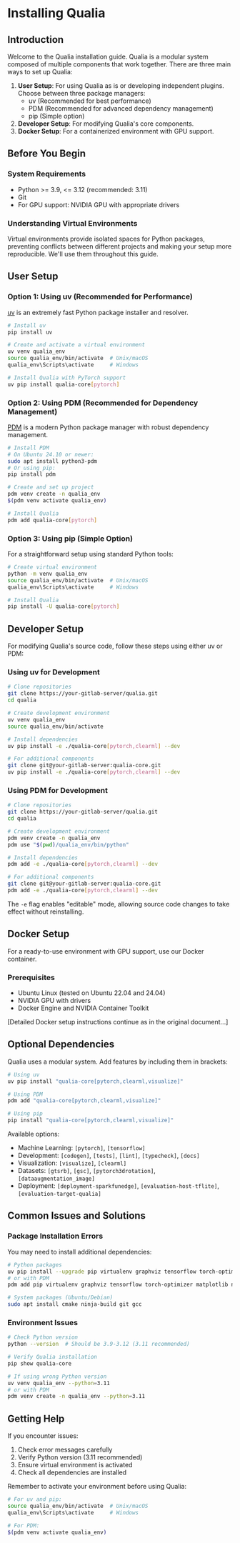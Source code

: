 # Installing Qualia

## Introduction

Welcome to the Qualia installation guide. Qualia is a modular system composed of multiple components that work together. There are three main ways to set up Qualia:

1. **User Setup**: For using Qualia as is or developing independent plugins. Choose between three package managers:
   - uv (Recommended for best performance)
   - PDM (Recommended for advanced dependency management)
   - pip (Simple option)
2. **Developer Setup**: For modifying Qualia's core components.
3. **Docker Setup**: For a containerized environment with GPU support.

## Before You Begin

### System Requirements
- Python >= 3.9, <= 3.12 (recommended: 3.11)
- Git
- For GPU support: NVIDIA GPU with appropriate drivers

### Understanding Virtual Environments

Virtual environments provide isolated spaces for Python packages, preventing conflicts between different projects and making your setup more reproducible. We'll use them throughout this guide.

## User Setup

### Option 1: Using uv (Recommended for Performance)

[uv](https://github.com/astral-sh/uv) is an extremely fast Python package installer and resolver.

```bash
# Install uv
pip install uv

# Create and activate a virtual environment
uv venv qualia_env
source qualia_env/bin/activate  # Unix/macOS
qualia_env\Scripts\activate     # Windows

# Install Qualia with PyTorch support
uv pip install qualia-core[pytorch]
```

### Option 2: Using PDM (Recommended for Dependency Management)

[PDM](https://pdm.fming.dev/) is a modern Python package manager with robust dependency management.

```bash
# Install PDM
# On Ubuntu 24.10 or newer:
sudo apt install python3-pdm
# Or using pip:
pip install pdm

# Create and set up project
pdm venv create -n qualia_env
$(pdm venv activate qualia_env)

# Install Qualia
pdm add qualia-core[pytorch]
```

### Option 3: Using pip (Simple Option)

For a straightforward setup using standard Python tools:

```bash
# Create virtual environment
python -m venv qualia_env
source qualia_env/bin/activate  # Unix/macOS
qualia_env\Scripts\activate     # Windows

# Install Qualia
pip install -U qualia-core[pytorch]
```

## Developer Setup

For modifying Qualia's source code, follow these steps using either uv or PDM:

### Using uv for Development

```bash
# Clone repositories
git clone https://your-gitlab-server/qualia.git
cd qualia

# Create development environment
uv venv qualia_env
source qualia_env/bin/activate

# Install dependencies
uv pip install -e ./qualia-core[pytorch,clearml] --dev

# For additional components
git clone git@your-gitlab-server:qualia-core.git
uv pip install -e ./qualia-core[pytorch,clearml] --dev
```

### Using PDM for Development

```bash
# Clone repositories
git clone https://your-gitlab-server/qualia.git
cd qualia

# Create development environment
pdm venv create -n qualia_env
pdm use "$(pwd)/qualia_env/bin/python"

# Install dependencies
pdm add -e ./qualia-core[pytorch,clearml] --dev

# For additional components
git clone git@your-gitlab-server:qualia-core.git
pdm add -e ./qualia-core[pytorch,clearml] --dev
```

The `-e` flag enables "editable" mode, allowing source code changes to take effect without reinstalling.

## Docker Setup

For a ready-to-use environment with GPU support, use our Docker container.

### Prerequisites
- Ubuntu Linux (tested on Ubuntu 22.04 and 24.04)
- NVIDIA GPU with drivers
- Docker Engine and NVIDIA Container Toolkit

[Detailed Docker setup instructions continue as in the original document...]

## Optional Dependencies

Qualia uses a modular system. Add features by including them in brackets:

```bash
# Using uv
uv pip install "qualia-core[pytorch,clearml,visualize]"

# Using PDM
pdm add "qualia-core[pytorch,clearml,visualize]"

# Using pip
pip install "qualia-core[pytorch,clearml,visualize]"
```

Available options:
- Machine Learning: `[pytorch]`, `[tensorflow]`
- Development: `[codegen]`, `[tests]`, `[lint]`, `[typecheck]`, `[docs]`
- Visualization: `[visualize]`, `[clearml]`
- Datasets: `[gtsrb]`, `[gsc]`, `[pytorch3drotation]`, `[dataaugmentation_image]`
- Deployment: `[deployment-sparkfunedge]`, `[evaluation-host-tflite]`, `[evaluation-target-qualia]`

## Common Issues and Solutions

### Package Installation Errors

You may need to install additional dependencies:

```bash
# Python packages
uv pip install --upgrade pip virtualenv graphviz tensorflow torch-optimizer matplotlib numpy pydot
# or with PDM
pdm add pip virtualenv graphviz tensorflow torch-optimizer matplotlib numpy pydot

# System packages (Ubuntu/Debian)
sudo apt install cmake ninja-build git gcc
```

### Environment Issues

```bash
# Check Python version
python --version  # Should be 3.9-3.12 (3.11 recommended)

# Verify Qualia installation
pip show qualia-core

# If using wrong Python version
uv venv qualia_env --python=3.11
# or with PDM
pdm venv create -n qualia_env --python=3.11
```

## Getting Help

If you encounter issues:
1. Check error messages carefully
2. Verify Python version (3.11 recommended)
3. Ensure virtual environment is activated
4. Check all dependencies are installed

Remember to activate your environment before using Qualia:
```bash
# For uv and pip:
source qualia_env/bin/activate  # Unix/macOS
qualia_env\Scripts\activate     # Windows

# For PDM:
$(pdm venv activate qualia_env)
```